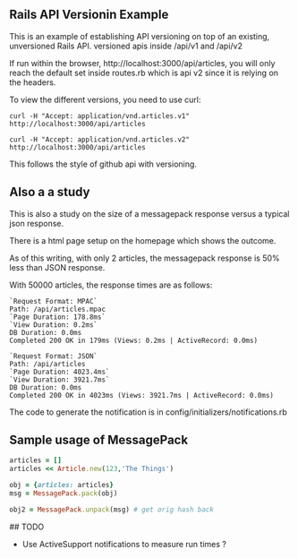 ## Rails API Versionin Example

This is an example of establishing API versioning on top of an existing,
unversioned Rails API. versioned apis inside /api/v1 and /api/v2

If run within the browser, http://localhost:3000/api/articles, you will
only reach the default set inside routes.rb which is api v2 since it is relying on the headers.

To view the different versions, you need to use curl:

```
curl -H "Accept: application/vnd.articles.v1" http://localhost:3000/api/articles

curl -H "Accept: application/vnd.articles.v2" http://localhost:3000/api/articles
```

This follows the style of github api with versioning.


## Also a a study

This is also a study on the size of a messagepack response versus
a typical json response.

There is a html page setup on the homepage which shows the outcome.

As of this writing, with only 2 articles, the messagepack response is
50% less than JSON response.

With 50000 articles, the response times are as follows:

```
`Request Format: MPAC`
Path: /api/articles.mpac
`Page Duration: 178.8ms`
`View Duration: 0.2ms`
DB Duration: 0.0ms
Completed 200 OK in 179ms (Views: 0.2ms | ActiveRecord: 0.0ms)

`Request Format: JSON`
Path: /api/articles
`Page Duration: 4023.4ms`
`View Duration: 3921.7ms`
DB Duration: 0.0ms
Completed 200 OK in 4023ms (Views: 3921.7ms | ActiveRecord: 0.0ms)
```

The code to generate the notification is in config/initializers/notifications.rb


## Sample usage of MessagePack

```ruby
articles = []
articles << Article.new(123,'The Things')

obj = {articles: articles}
msg = MessagePack.pack(obj)

obj2 = MessagePack.unpack(msg) # get orig hash back
```

## TODO

* Use ActiveSupport notifications to measure run times ?
